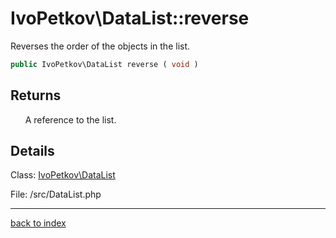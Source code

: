 # IvoPetkov\DataList::reverse

Reverses the order of the objects in the list.

```php
public IvoPetkov\DataList reverse ( void )
```

## Returns

&nbsp;&nbsp;&nbsp;&nbsp;&nbsp;&nbsp;A reference to the list.

## Details

Class: [IvoPetkov\DataList](ivopetkov.datalist.class.md)

File: /src/DataList.php

---

[back to index](index.md)

